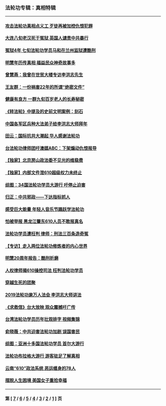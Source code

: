 ### 法轮功专辑：真相特辑
---
#### [攻击法轮功真相点义工 歹徒再被加控仇恨犯罪](../../pages/nf4389/n13601019.md?06230430) 
#### [大连八旬老汉死于冤狱 英国人谴责中共暴行](../../pages/nf4389/n13480118.md?06230430) 
#### [冤狱4年 七旬法轮功学员马和在兰州监狱遭酷刑](../../pages/nf4389/n13304688.md?06230430) 
#### [明慧年历传真相 福益民众神奇故事多](../../pages/nf4389/n13294545.md?06230430) 
#### [曾慧燕：我曾在世贸大楼专访李洪志先生](../../pages/nf4389/n12898729.md?06230430) 
#### [王友群：一份祸害22年的所谓“绝密文件”](../../pages/nf4389/n12871750.md?06230430) 
#### [健康有良方 一群九旬百岁老人的长寿秘密](../../pages/nf4389/n12847475.md?06230430) 
#### [《转法轮》中提及的史前文明案例：刻石](../../pages/nf4389/n12758577.md?06230430) 
#### [中国各军区兵种大法弟子给李洪志大师拜年](../../pages/nf4389/n12750047.md?06230430) 
#### [田云：国际抗共大潮起 华人感谢法轮功](../../pages/nf4389/n12357708.md?06230430) 
#### [台法轮功律师团吁澳媒ABC：下架煽动仇恨报导](../../pages/nf4389/n12279917.md?06230430) 
#### [【独家】北京房山政法委不见光的维稳费](../../pages/nf4389/n12031979.md?06230430) 
#### [【独家】内部文件泄610超级权力未终止](../../pages/nf4389/n12023895.md?06230430) 
#### [组图：34国法轮功学员大游行 吁停止迫害](../../pages/nf4389/n11492658.md?06230430) 
#### [归正：中共邪政——下达指标抓人](../../pages/nf4389/n11474770.md?06230430) 
#### [感受巨大能量 年轻人音乐节踊跃学法轮功](../../pages/nf4389/n11441981.md?06230430) 
#### [怕被举报 黑龙江肇东610人员不敢报真名](../../pages/nf4389/n11436499.md?06230430) 
#### [法轮功学员遭枉判 律师：刑法三百条造奇冤](../../pages/nf4389/n11433943.md?06230430) 
#### [【专访】走入两位法轮功修炼者的内心世界](../../pages/nf4389/n11415623.md?06230430) 
#### [明慧20周年报告：酷刑折磨](../../pages/nf4389/n11387954.md?06230430) 
#### [人权律师揭610操控司法 枉判法轮功学员](../../pages/nf4389/n11313370.md?06230430) 
#### [穿越生死的团聚](../../pages/nf4389/n11258922.md?06230430) 
#### [2019法轮功逾万人法会 李洪志大师讲法](../../pages/nf4389/n11265303.md?06230430) 
#### [《求救信》台大放映 观众震撼吁广传](../../pages/nf4389/n10922251.md?06230430) 
#### [台湾法轮功学员历年壮观排字 视频集锦](../../pages/nf4389/n10878789.md?06230430) 
#### [俞晓薇：中共迫害法轮功加剧 误国害民](../../pages/nf4389/n10859260.md?06230430) 
#### [组图：亚洲十多国法轮功学员 首尔大游行](../../pages/nf4389/n10781149.md?06230430) 
#### [法轮功布拉格大游行 游客驻足了解真相](../../pages/nf4389/n10749360.md?06230430) 
#### [云南“610”政法系统 恶运缠身的78人](../../pages/nf4389/n10747534.md?06230430) 
#### [摆脱人生困境 美国女子重拾幸福](../../pages/nf4389/n10688678.md?06230430) 

---
#### 第 [ [7](./7.md?06230430) / [6](./6.md?06230430) / [5](./5.md?06230430) / [4](./4.md?06230430) / [3](./3.md?06230430) / [2](./2.md?06230430) / [1](./1.md?06230430) ] 页
